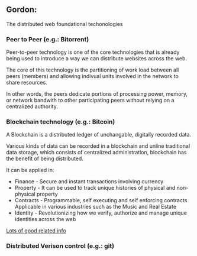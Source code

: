 
## Gordon:

The distributed web foundational techonologies 

### Peer to Peer (e.g.: Bitorrent)

Peer-to-peer technology is one of the core technologies that is already being 
used to introduce a way we can distribute websites across the web.

The core of this technology is the partitioning of work load between all 
peers (members) and allowing indivual units involved in the network to share 
resources.

In other words, the peers dedicate portions of processing power, memory, or 
network bandwith to other participating peers without relying on a centralized
authority.


### Blockchain technology (e.g.: Bitcoin)

A Blockchain is a distributed ledger of unchangable, digitally recorded data. 

Various kinds of data can be recorded in a blockchain and unline traditional 
data storage, which consists of centralized administration, blockchain has 
the benefit of being distributed.

It can be applied in:

* Finance - Secure and instant transactions involving currency
* Property - It can be used to track unique histories of physical and 
    non-physical property
* Contracts - Programmable, self executing and self enforcing contracts
    Applicable in various industries such as the Music and Real Estate
* Identity - Revolutionizing how we verify, authorize and manage unique 
    identities across the web

[Lots of good related info](http://www.blockchaintechnologies.com/blockchain-applications)

### Distributed Verison control (e.g.: git)




